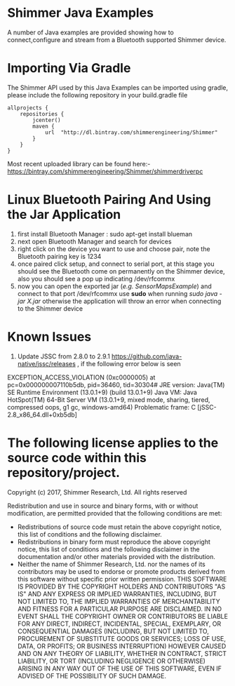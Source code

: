 # Shimmer Java Examples
A number of Java examples are provided showing how to connect,configure and stream from a Bluetooth supported Shimmer device.

# Importing Via Gradle
The Shimmer API used by this Java Examples can be imported using gradle, please include the following repository in your build.gradle file 
```
allprojects {
    repositories {
        jcenter()
        maven {
            url  "http://dl.bintray.com/shimmerengineering/Shimmer"
        }
    }
}
```
Most recent uploaded library can be found here:-
https://bintray.com/shimmerengineering/Shimmer/shimmerdriverpc

# Linux Bluetooth Pairing And Using the Jar Application
1) first install Bluetooth Manager : sudo apt-get install blueman
2) next open Bluetooth Manager and search for devices
3) right click on the device you want to use and choose pair, note the Bluetooth pairing key is 1234
4) once paired click setup, and connect to serial port, at this stage you should see the Bluetooth come on permanently on the Shimmer device, also you should see a pop up indicating /dev/rfcommx
5) now you can open the exported jar (*e.g. SensorMapsExample*) and connect to that port /dev/rfcommx use **sudo** when running *sudo java -jar X.jar* otherwise the application will throw an error when connecting to the Shimmer device

# Known Issues
1) Update JSSC from 2.8.0 to 2.9.1 https://github.com/java-native/jssc/releases , if the following error below is seen

 EXCEPTION_ACCESS_VIOLATION (0xc0000005) at pc=0x000000007110b5db, pid=36460, tid=30304#
 JRE version: Java(TM) SE Runtime Environment (13.0.1+9) (build 13.0.1+9)
 Java VM: Java HotSpot(TM) 64-Bit Server VM (13.0.1+9, mixed mode, sharing, tiered, compressed oops, g1 gc, windows-amd64)
 Problematic frame:
 C  [jSSC-2.8_x86_64.dll+0xb5db]


# The following license applies to the source code within this repository/project.
Copyright (c) 2017, Shimmer Research, Ltd. All rights reserved

Redistribution and use in source and binary forms, with or without modification, are permitted provided that the following conditions are met:

 * Redistributions of source code must retain the above copyright
   notice, this list of conditions and the following disclaimer.
 * Redistributions in binary form must reproduce the above
   copyright notice, this list of conditions and the following
   disclaimer in the documentation and/or other materials provided
   with the distribution.
 * Neither the name of Shimmer Research, Ltd. nor the names of its
   contributors may be used to endorse or promote products derived
   from this software without specific prior written permission.
THIS SOFTWARE IS PROVIDED BY THE COPYRIGHT HOLDERS AND CONTRIBUTORS "AS IS" AND ANY EXPRESS OR IMPLIED WARRANTIES, INCLUDING, BUT NOT LIMITED TO, THE IMPLIED WARRANTIES OF MERCHANTABILITY AND FITNESS FOR A PARTICULAR PURPOSE ARE DISCLAIMED. IN NO EVENT SHALL THE COPYRIGHT OWNER OR CONTRIBUTORS BE LIABLE FOR ANY DIRECT, INDIRECT, INCIDENTAL, SPECIAL, EXEMPLARY, OR CONSEQUENTIAL DAMAGES (INCLUDING, BUT NOT LIMITED TO, PROCUREMENT OF SUBSTITUTE GOODS OR SERVICES; LOSS OF USE, DATA, OR PROFITS; OR BUSINESS INTERRUPTION) HOWEVER CAUSED AND ON ANY THEORY OF LIABILITY, WHETHER IN CONTRACT, STRICT LIABILITY, OR TORT (INCLUDING NEGLIGENCE OR OTHERWISE) ARISING IN ANY WAY OUT OF THE USE OF THIS SOFTWARE, EVEN IF ADVISED OF THE POSSIBILITY OF SUCH DAMAGE.
 
